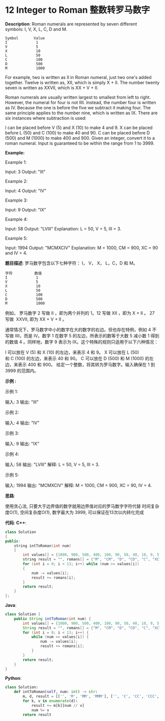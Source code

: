 # 12 Integer to Roman 整数转罗马数字

__Description__:
Roman numerals are represented by seven different symbols: I, V, X, L, C, D and M.

```text
Symbol       Value
I             1
V             5
X             10
L             50
C             100
D             500
M             1000
```

For example, two is written as II in Roman numeral, just two one's added together. Twelve is written as, XII, which is simply X + II. The number twenty seven is written as XXVII, which is XX + V + II.

Roman numerals are usually written largest to smallest from left to right. However, the numeral for four is not IIII. Instead, the number four is written as IV. Because the one is before the five we subtract it making four. The same principle applies to the number nine, which is written as IX. There are six instances where subtraction is used:

I can be placed before V (5) and X (10) to make 4 and 9.
X can be placed before L (50) and C (100) to make 40 and 90.
C can be placed before D (500) and M (1000) to make 400 and 900.
Given an integer, convert it to a roman numeral. Input is guaranteed to be within the range from 1 to 3999.

__Example:__

Example 1:

Input: 3
Output: "III"

Example 2:

Input: 4
Output: "IV"

Example 3:

Input: 9
Output: "IX"

Example 4:

Input: 58
Output: "LVIII"
Explanation: L = 50, V = 5, III = 3.

Example 5:

Input: 1994
Output: "MCMXCIV"
Explanation: M = 1000, CM = 900, XC = 90 and IV = 4.

__题目描述__:
罗马数字包含以下七种字符： I， V， X， L，C，D 和 M。

```text
字符          数值
I             1
V             5
X             10
L             50
C             100
D             500
M             1000
```

例如， 罗马数字 2 写做 II ，即为两个并列的 1。12 写做 XII ，即为 X + II 。 27 写做  XXVII, 即为 XX + V + II 。

通常情况下，罗马数字中小的数字在大的数字的右边。但也存在特例，例如 4 不写做 IIII，而是 IV。数字 1 在数字 5 的左边，所表示的数等于大数 5 减小数 1 得到的数值 4 。同样地，数字 9 表示为 IX。这个特殊的规则只适用于以下六种情况：

I 可以放在 V (5) 和 X (10) 的左边，来表示 4 和 9。
X 可以放在 L (50) 和 C (100) 的左边，来表示 40 和 90。
C 可以放在 D (500) 和 M (1000) 的左边，来表示 400 和 900。
给定一个整数，将其转为罗马数字。输入确保在 1 到 3999 的范围内。

__示例 :__

示例 1:

输入: 3
输出: "III"

示例 2:

输入: 4
输出: "IV"

示例 3:

输入: 9
输出: "IX"

示例 4:

输入: 58
输出: "LVIII"
解释: L = 50, V = 5, III = 3.

示例 5:

输入: 1994
输出: "MCMXCIV"
解释: M = 1000, CM = 900, XC = 90, IV = 4.

__思路__:

使用贪心法, 只要大于边界值的数字就用边界值对应的罗马数字字符代替
时间复杂度O(1), 空间复杂度O(1), 数字最大为 3999, 可以保证在13次以内转化完成

__代码__:
__C++__:

```C++
class Solution 
{
public:
    string intToRoman(int num) 
    {
        int values[] = {1000, 900, 500, 400, 100, 90, 50, 40, 10, 9, 5, 4, 1};
        string result = "", romans[] = {"M", "CM", "D", "CD", "C", "XC", "L", "XL", "X", "IX", "V", "IV", "I"};
        for (int i = 0; i < 13; i++) while (num >= values[i]) 
        {
            num -= values[i];
            result += romans[i];
        }
        return result;
    }
};
```

__Java__:

```Java
class Solution {
    public String intToRoman(int num) {
        int values[] = {1000, 900, 500, 400, 100, 90, 50, 40, 10, 9, 5, 4, 1};
        String result = "", romans[] = {"M", "CM", "D", "CD", "C", "XC", "L", "XL", "X", "IX", "V", "IV", "I"};
        for (int i = 0; i < 13; i++) {
            while (num >= values[i]) {
                num -= values[i];
                result += romans[i];
            }
        }
        return result;
    }
}
```

__Python__:

```Python
class Solution:
    def intToRoman(self, num: int) -> str:
        m, d, result = [['', 'M', 'MM', 'MMM'], ['', 'C', 'CC', 'CCC', 'CD', 'D', 'DC', 'DCC', 'DCCC', 'CM'], ['', 'X', 'XX', 'XXX', 'XL', 'L', 'LX', 'LXX', 'LXXX', 'XC'], ['', 'I', 'II', 'III', 'IV', 'V', 'VI', 'VII', 'VIII', 'IX']], [1000, 100, 10, 1], ''
        for k, v in enumerate(d):
            result += m[k][num // v]
            num %= v
        return result
```
